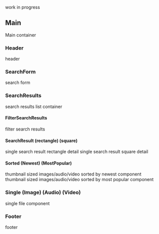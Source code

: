 work in progress

## Main
Main container

### Header
header

### SearchForm
search form

### SearchResults
search results list container

#### FilterSearchResults
filter search results

#### SearchResult (rectangle) (square)
single search result rectangle detail
single search result square detail

#### Sorted (Newest) (MostPopular)
thumbnail sized images/audio/video sorted by newest component<br>
thumbnail sized images/audio/video sorted by most popular component

### Single (Image) (Audio) (Video)
single file component

### Footer
footer

